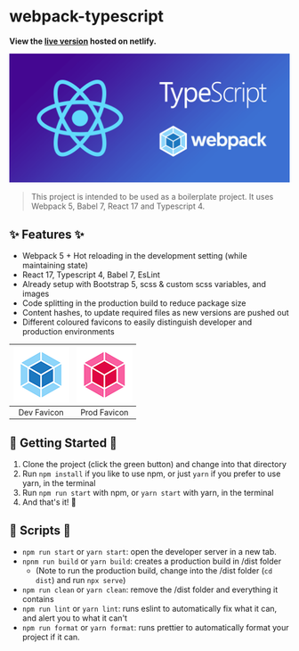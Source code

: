 # webpack-typescript

**View the [live version](https://webpack-ts-react-boilerplate.netlify.app/) hosted on netlify.**

![project header](/public/project-header.png)

> This project is intended to be used as a boilerplate project. It uses Webpack 5, Babel 7, React 17 and Typescript 4.

## :sparkles: Features :sparkles:

- Webpack 5 + Hot reloading in the development setting (while maintaining state)
- React 17, Typescript 4, Babel 7, EsLint
- Already setup with Bootstrap 5, scss & custom scss variables, and images
- Code splitting in the production build to reduce package size
- Content hashes, to update required files as new versions are pushed out
- Different coloured favicons to easily distinguish developer and production environments

| ![development favicon](/public/fav_dev.png) | ![production favicon](/public/fav_prod.png) |
| :-----------------------------------------: | :-----------------------------------------: |
|                 Dev Favicon                 |                Prod Favicon                 |

## :rocket: Getting Started :rocket:

1. Clone the project (click the green button) and change into that directory
2. Run `npm install` if you like to use npm, or just `yarn` if you prefer to use yarn, in the terminal
3. Run `npm run start` with npm, or `yarn start` with yarn, in the terminal
4. And that's it! :tada:

## :pushpin: Scripts :pushpin:

- `npm run start` or `yarn start`: open the developer server in a new tab.
- `npnm run build` or `yarn build`: creates a production build in /dist folder
  - (Note to run the production build, change into the /dist folder (`cd dist`) and run `npx serve`)
- `npm run clean` or `yarn clean`: remove the /dist folder and everything it contains
- `npm run lint` or `yarn lint`: runs eslint to automatically fix what it can, and alert you to what it can't
- `npm run format` or `yarn format`: runs prettier to automatically format your project if it can.

